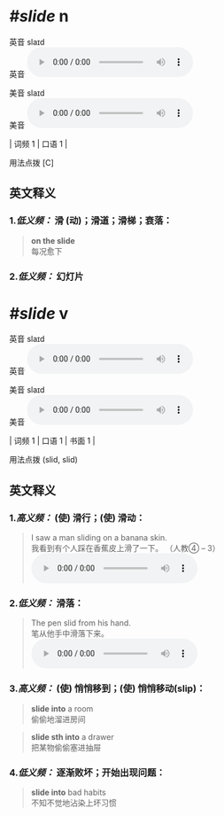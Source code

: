 # ***\#slide*** n
英音 slaɪd  
英音
<audio src="./media/slide-B.aac" controls="controls"></audio>

美音 slaɪd  
美音
<audio src="./media/slide.aac" controls="controls"></audio>



| 词频 1 | 口语 1 |  

用法点拨  [C]

英文释义
---
### 1.*低义频：* **滑 (动)；滑道；滑梯；衰落：**  

 > **on the slide**  
 > 每况愈下    

### 2.*低义频：* **幻灯片**  


# ***\#slide*** v
英音 slaɪd  
英音
<audio src="./media/slide-B.aac" controls="controls"></audio>

美音 slaɪd  
美音
<audio src="./media/slide.aac" controls="controls"></audio>



| 词频 1 | 口语 1 | 书面 1 |  

用法点拨  (slid, slid)

英文释义
---
### 1.*高义频：* **(使) 滑行；(使) 滑动：**  

 > I saw a man sliding on a banana skin.  
 > 我看到有个人踩在香蕉皮上滑了一下。  （人教④ – 3）  
<audio src="./media/slide-1.aac" controls="controls"></audio>

### 2.*低义频：* **滑落：**  

 > The pen slid from his hand.  
 > 笔从他手中滑落下来。    
<audio src="./media/slide-2.aac" controls="controls"></audio>

### 3.*高义频：* **(使) 悄悄移到；(使) 悄悄移动(slip)：**  

 > **slide into** a room  
 > 偷偷地溜进房间    

 > **slide sth into** a drawer  
 > 把某物偷偷塞进抽屉    

### 4.*低义频：* **逐渐败坏；开始出现问题：**  

 > **slide into** bad habits  
 > 不知不觉地沾染上坏习惯    


